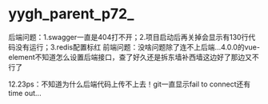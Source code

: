 # yygh_parent_p72_
后端问题：1.swagger一直是404打不开；2.项目启动后再关掉会显示有130行代码没有运行；3.redis配置标红
前端问题：没啥问题除了连不上后端...4.0.0的vue-element不知道怎么设置后端接口，查了好久还是拆东墙补西墙这边好了那边又不行了

12.23ps：不知道为什么后端代码上传不上去！git一直显示fail to connect还有time out...

